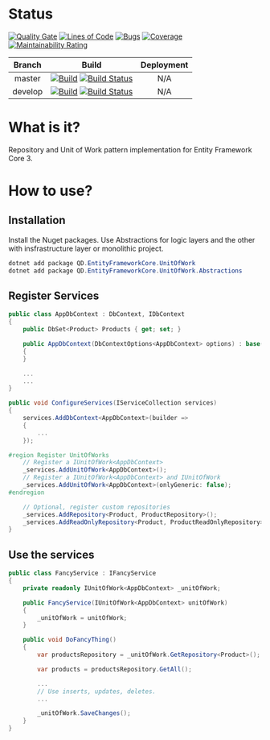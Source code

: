 # Status
[![Quality Gate](https://sonarcloud.io/api/project_badges/measure?project=ef-unit-of-work&metric=alert_status)](https://sonarcloud.io/dashboard?id=ef-unit-of-work) [![Lines of Code](https://sonarcloud.io/api/project_badges/measure?project=ef-unit-of-work&metric=ncloc)](https://sonarcloud.io/dashboard?id=ef-unit-of-work) [![Bugs](https://sonarcloud.io/api/project_badges/measure?project=ef-unit-of-work&metric=bugs)](https://sonarcloud.io/dashboard?id=ef-unit-of-work) [![Coverage](https://sonarcloud.io/api/project_badges/measure?project=ef-unit-of-work&metric=coverage)](https://sonarcloud.io/dashboard?id=ef-unit-of-work) [![Maintainability Rating](https://sonarcloud.io/api/project_badges/measure?project=ef-unit-of-work&metric=sqale_rating)](https://sonarcloud.io/dashboard?id=ef-unit-of-work)

[GitHubBadgeMaster]: https://github.com/Daniel127/EF-Unit-Of-Work/workflows/Build/badge.svg?branch=master
[GitHubBadgeDevelop]: https://github.com/Daniel127/EF-Unit-Of-Work/workflows/Build/badge.svg?branch=develop
[GitHubActionsLink]: https://github.com/Daniel127/EF-Unit-Of-Work/actions?query=workflow%3ABuild

[AzureBadgeMaster]: https://dev.azure.com/Daniel127/Entity%20Framework%20-%20Unit%20Of%20Work/_apis/build/status/CI-Release?branchName=master
[AzurePipelineMaster]: https://dev.azure.com/Daniel127/Entity%20Framework%20-%20Unit%20Of%20Work/_build/latest?definitionId=9&branchName=master
[AzureBadgeDevelop]: https://dev.azure.com/Daniel127/Entity%20Framework%20-%20Unit%20Of%20Work/_apis/build/status/CI-Development?branchName=develop
[AzurePipelineDevelop]: https://dev.azure.com/Daniel127/Entity%20Framework%20-%20Unit%20Of%20Work/_build/latest?definitionId=10&branchName=develop

| Branch | Build | Deployment |
|:----:|:-------------:|:----:|
| master | [![Build][GitHubBadgeMaster]][GitHubActionsLink]  [![Build Status][AzureBadgeMaster]][AzurePipelineMaster] | N/A |
| develop | [![Build][GitHubBadgeDevelop]][GitHubActionsLink]  [![Build Status][AzureBadgeDevelop]][AzurePipelineDevelop] | N/A |


# What is it?
Repository and Unit of Work pattern implementation for Entity Framework Core 3.

# How to use?

## Installation
Install the Nuget packages. Use Abstractions for logic layers and the other with insfrastructure layer or monolithic project.

```powershell
dotnet add package QD.EntityFrameworkCore.UnitOfWork
dotnet add package QD.EntityFrameworkCore.UnitOfWork.Abstractions
```

## Register Services

```csharp
public class AppDbContext : DbContext, IDbContext
{
    public DbSet<Product> Products { get; set; }

    public AppDbContext(DbContextOptions<AppDbContext> options) : base(options)
    {
    }

    ...
    ...
}
```

```csharp
public void ConfigureServices(IServiceCollection services)
{
    services.AddDbContext<AppDbContext>(builder =>
    {
        ...
    });

#region Register UnitOfWorks
    // Register a IUnitOfWork<AppDbContext>
    _services.AddUnitOfWork<AppDbContext>();
    // Register a IUnitOfWork<AppDbContext> and IUnitOfWork
    _services.AddUnitOfWork<AppDbContext>(onlyGeneric: false);
#endregion

    // Optional, register custom repositories
    _services.AddRepository<Product, ProductRepository>();
    _services.AddReadOnlyRepository<Product, ProductReadOnlyRepository>();
}
```

## Use the services

```csharp
public class FancyService : IFancyService
{
    private readonly IUnitOfWork<AppDbContext> _unitOfWork;

    public FancyService(IUnitOfWork<AppDbContext> unitOfWork)
    {
        _unitOfWork = unitOfWork;
    }

    public void DoFancyThing()
    {
        var productsRepository = _unitOfWork.GetRepository<Product>();

        var products = productsRepository.GetAll();

        ...
        // Use inserts, updates, deletes.
        ...

        _unitOfWork.SaveChanges();
    }
}
```